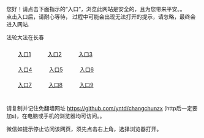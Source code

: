 您好！请点击下面指示的“入口”，浏览此网站是安全的，且为您带来平安。。 <br/>
点击入口后，请耐心等待， 过程中可能会出现无法打开的提示，请忽略，最终会进入网站. </br>

法轮大法在长春<br/>
<div style="padding:10px"><a style="margin:20px" target="_blank" href="https://d23yxkkrc8hebf.cloudfront.net/2Qpsp?pxpbqvz" id="ccLink1" rel="nofollow">入口1</a> <a target="_blank" style="margin:20px" href="https://d18cpnm6pw6pn9.cloudfront.net/2Qpsp?mfntipzv" id="ccLink2" rel="nofollow">入口2</a> <a style="margin:20px" target="_blank" href="https://d26t5m4vu0ei7c.cloudfront.net/2Qpsp?zbysdreg" id="ccLink3" rel="nofollow">入口3</a></div>

<div style="padding:10px" ><a style="margin:20px" target="_blank" href="https://d23yxkkrc8hebf.cloudfront.net/2Qpsp?pxpbqvz" id="ccLink4" rel="nofollow">入口4</a> <a style="margin:20px" href="https://d18cpnm6pw6pn9.cloudfront.net/2Qpsp?mfntipzv" target="_blank" id="ccLink5" rel="nofollow">入口5</a> <a style="margin:20px" href="https://d26t5m4vu0ei7c.cloudfront.net/2Qpsp?zbysdreg" target="_blank" id="ccLink6" rel="nofollow">入口6</a></div>

<div style="padding:10px"><a style="margin:20px" target="_blank" href="https://d23yxkkrc8hebf.cloudfront.net/2Qpsp?pxpbqvz" id="ccLink7" rel="nofollow">入口7</a> <a style="margin:20px" href="https://d18cpnm6pw6pn9.cloudfront.net/2Qpsp?mfntipzv" target="_blank" id="ccLink8" rel="nofollow">入口8</a> <a style="margin:20px" target="_blank" href="https://d26t5m4vu0ei7c.cloudfront.net/2Qpsp?zbysdreg" id="ccLink9" rel="nofollow">入口9</a></div>

<br/>



请复制并记住免翻墙网址 https://github.com/yntd/changchunzx (http后一定要加s)，在电脑或手机的浏览器均可访问。。<br/>

微信如提示停止访问该网页，须先点击右上角，选择浏览器打开。
